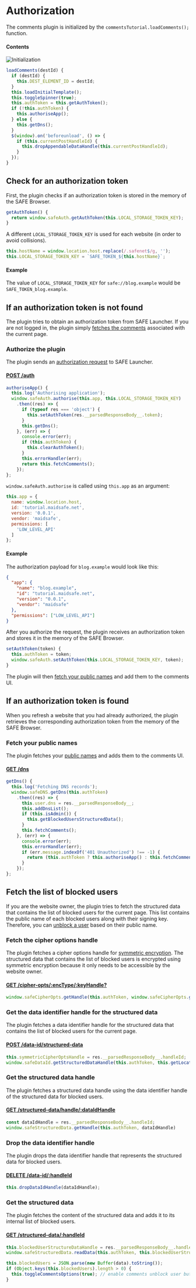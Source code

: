 # Authorization

The comments plugin is initialized by the `commentsTutorial.loadComments();` function.

#### Contents

<!-- toc -->

![Initialization](img/initialization.png)

```js
loadComments(destId) {
  if (destId) {
    this.DEST_ELEMENT_ID = destId;
  }
  this.loadInitialTemplate();
  this.toggleSpinner(true);
  this.authToken = this.getAuthToken();
  if (!this.authToken) {
    this.authoriseApp();
  } else {
    this.getDns();
  }
  $(window).on('beforeunload', () => {
    if (this.currentPostHandleId) {
      this.dropAppendableDataHandle(this.currentPostHandleId);
    }
  });
}
```

## Check for an authorization token

First, the plugin checks if an authorization token is stored in the memory of the SAFE Browser.

```js
getAuthToken() {
  return window.safeAuth.getAuthToken(this.LOCAL_STORAGE_TOKEN_KEY);
}
```

A different `LOCAL_STORAGE_TOKEN_KEY` is used for each website (in order to avoid collisions).

```js
this.hostName = window.location.host.replace(/.safenet$/g, '');
this.LOCAL_STORAGE_TOKEN_KEY = `SAFE_TOKEN_${this.hostName}`;
```

#### Example

The value of `LOCAL_STORAGE_TOKEN_KEY` for `safe://blog.example` would be `SAFE_TOKEN_blog.example`.

## If an authorization token is not found

The plugin tries to obtain an authorization token from SAFE Launcher. If you are not logged in, the plugin simply [fetches the comments](load-comments.md) associated with the current page.

### Authorize the plugin

The plugin sends an [authorization request](https://api.safedev.org/auth/) to SAFE Launcher.

#### [POST /auth](https://api.safedev.org/auth/authorize-app.html)

```js
authoriseApp() {
  this.log('Authorising application');
  window.safeAuth.authorise(this.app, this.LOCAL_STORAGE_TOKEN_KEY)
    .then((res) => {
      if (typeof res === 'object') {
        this.setAuthToken(res.__parsedResponseBody__.token);
      }
      this.getDns();
    }, (err) => {
      console.error(err);
      if (this.authToken) {
        this.clearAuthToken();
      }
      this.errorHandler(err);
      return this.fetchComments();
    });
};
```

```window.safeAuth.authorise``` is called using ```this.app``` as an argument:

```js
this.app = {
  name: window.location.host,
  id: 'tutorial.maidsafe.net',
  version: '0.0.1',
  vendor: 'maidsafe',
  permissions: [
    'LOW_LEVEL_API'
  ]
};
```

#### Example

The authorization payload for `blog.example` would look like this:

```json
{
  "app": {
    "name": "blog.example",
    "id": "tutorial.maidsafe.net",
    "version": "0.0.1",
    "vendor": "maidsafe"
  },
  "permissions": ["LOW_LEVEL_API"]
}
```

After you authorize the request, the plugin receives an authorization token and stores it in the memory of the SAFE Browser.

```js
setAuthToken(token) {
  this.authToken = token;
  window.safeAuth.setAuthToken(this.LOCAL_STORAGE_TOKEN_KEY, token);
}
```

The plugin will then [fetch your public names](#fetch-public-name) and add them to the comments UI.

## If an authorization token is found

When you refresh a website that you had already authorized, the plugin retrieves the corresponding authorization token from the memory of the SAFE Browser.

### Fetch your public names

The plugin fetches your [public names](https://api.safedev.org/dns/) and adds them to the comments UI.

#### [GET /dns](https://api.safedev.org/dns/list-long-names.html)

```js
getDns() {
  this.log('Fetching DNS records');
  window.safeDNS.getDns(this.authToken)
    .then((res) => {
      this.user.dns = res.__parsedResponseBody__;
      this.addDnsList();
      if (this.isAdmin()) {
        this.getBlockedUsersStructuredData();
      }
      this.fetchComments();
    }, (err) => {
      console.error(err);
      this.errorHandler(err);
      if (err.message.indexOf('401 Unauthorized') !== -1) {
        return (this.authToken ? this.authoriseApp() : this.fetchComments());
      }
    });
};
```

## Fetch the list of blocked users

If you are the website owner, the plugin tries to fetch the structured data that contains the list of blocked users for the current page. This list contains the public name of each blocked users along with their signing key. Therefore, you can [unblock a user](unblock-a-user.md) based on their public name.

### Fetch the cipher options handle

The plugin fetches a cipher options handle for [symmetric encryption](/email-app/new-concepts.md#symmetric). The structured data that contains the list of blocked users is encrypted using symmetric encryption because it only needs to be accessible by the website owner.

#### [GET /cipher-opts/:encType/:keyHandle?](https://github.com/maidsafe/rfcs/blob/master/text/0042-launcher-api-v0.6/api/cipher_opts.md#get-cipher-opts-handle)

```js
window.safeCipherOpts.getHandle(this.authToken, window.safeCipherOpts.getEncryptionTypes().SYMMETRIC)
```

### Get the data identifier handle for the structured data

The plugin fetches a data identifier handle for the structured data that contains the list of blocked users for the current page.

#### [POST /data-id/structured-data](https://github.com/maidsafe/rfcs/blob/master/text/0042-launcher-api-v0.6/api/data_identifier.md#get-dataidentifier-for-structureddata)

```js
this.symmetricCipherOptsHandle = res.__parsedResponseBody__.handleId;
window.safeDataId.getStructuredDataHandle(this.authToken, this.getLocation() + '_blocked_users', 501)
```

### Get the structured data handle

The plugin fetches a structured data handle using the data identifier handle of the structured data for blocked users.

#### [GET /structured-data/handle/:dataIdHandle](https://github.com/maidsafe/rfcs/blob/master/text/0042-launcher-api-v0.6/api/structured_data.md#get-structured-data-handle)

```js
const dataIdHandle = res.__parsedResponseBody__.handleId;
window.safeStructuredData.getHandle(this.authToken, dataIdHandle)
```

### Drop the data identifier handle

The plugin drops the data identifier handle that represents the structured data for blocked users.

#### [DELETE /data-id/:handleId](https://github.com/maidsafe/rfcs/blob/master/text/0042-launcher-api-v0.6/api/data_identifier.md#drop-handle)

```js
this.dropDataIdHandle(dataIdHandle);
```

### Get the structured data

The plugin fetches the content of the structured data and adds it to its internal list of blocked users.

#### [GET /structured-data/:handleId](https://github.com/maidsafe/rfcs/blob/master/text/0042-launcher-api-v0.6/api/structured_data.md#read-data)

```js
this.blockedUserStructureDataHandle = res.__parsedResponseBody__.handleId;
window.safeStructuredData.readData(this.authToken, this.blockedUserStructureDataHandle)
```

```js
this.blockedUsers = JSON.parse(new Buffer(data).toString());
if (Object.keys(this.blockedUsers).length > 0) {
  this.toggleCommentsOptions(true); // enable comments unblock user button
}
```
